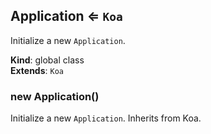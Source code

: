 <a name="Application"></a>

## Application ⇐ <code>Koa</code>
Initialize a new `Application`.

**Kind**: global class  
**Extends**: <code>Koa</code>  
<a name="new_Application_new"></a>

### new Application()
Initialize a new `Application`.Inherits from Koa.

